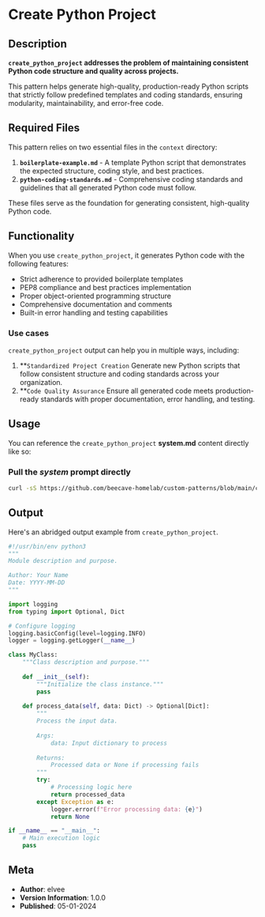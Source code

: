 # Create Python Project

## Description

**`create_python_project` addresses the problem of maintaining consistent Python code structure and quality across projects.**

This pattern helps generate high-quality, production-ready Python scripts that strictly follow predefined templates and coding standards, ensuring modularity, maintainability, and error-free code.

## Required Files

This pattern relies on two essential files in the `context` directory:

1. **`boilerplate-example.md`** - A template Python script that demonstrates the expected structure, coding style, and best practices.
2. **`python-coding-standards.md`** - Comprehensive coding standards and guidelines that all generated Python code must follow.

These files serve as the foundation for generating consistent, high-quality Python code.

## Functionality

When you use `create_python_project`, it generates Python code with the following features:

- Strict adherence to provided boilerplate templates
- PEP8 compliance and best practices implementation
- Proper object-oriented programming structure
- Comprehensive documentation and comments
- Built-in error handling and testing capabilities

### Use cases

`create_python_project` output can help you in multiple ways, including:

1. **`Standardized Project Creation`
   Generate new Python scripts that follow consistent structure and coding standards across your organization.
2. **`Code Quality Assurance`
   Ensure all generated code meets production-ready standards with proper documentation, error handling, and testing.

## Usage

You can reference the `create_python_project` **system.md** content directly like so:

### **Pull the _system_ prompt directly**

```sh
curl -sS https://github.com/beecave-homelab/custom-patterns/blob/main/create_python_project/system.md
```

## Output

Here's an abridged output example from `create_python_project`.

```python
#!/usr/bin/env python3
"""
Module description and purpose.

Author: Your Name
Date: YYYY-MM-DD
"""

import logging
from typing import Optional, Dict

# Configure logging
logging.basicConfig(level=logging.INFO)
logger = logging.getLogger(__name__)

class MyClass:
    """Class description and purpose."""
    
    def __init__(self):
        """Initialize the class instance."""
        pass
    
    def process_data(self, data: Dict) -> Optional[Dict]:
        """
        Process the input data.
        
        Args:
            data: Input dictionary to process
            
        Returns:
            Processed data or None if processing fails
        """
        try:
            # Processing logic here
            return processed_data
        except Exception as e:
            logger.error(f"Error processing data: {e}")
            return None

if __name__ == "__main__":
    # Main execution logic
    pass
```

## Meta

- **Author**: elvee
- **Version Information**: 1.0.0
- **Published**: 05-01-2024
